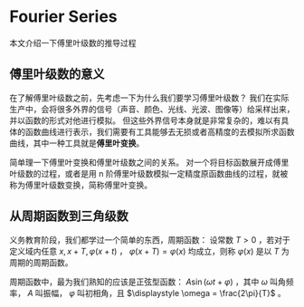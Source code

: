 # Fourier Series
本文介绍一下傅里叶级数的推导过程

## 傅里叶级数的意义
在了解傅里叶级数之前，先考虑一下为什么我们要学习傅里叶级数？
我们在实际生产中，会将很多外界的信号（声音、颜色、光线、光波、图像等）给采样出来，并以函数的形式对他进行模拟。
但这些外界信号本身就是非常复杂的，难以有具体的函数曲线进行表示，我们需要有工具能够去无损或者高精度的去模拟所求函数曲线，其中一种工具就是**傅里叶变换**。

简单理一下傅里叶变换和傅里叶级数之间的关系。
对一个将目标函数展开成傅里叶级数的过程，或者是用 n 阶傅里叶级数模拟一定精度原函数曲线的过程，就被称为傅里叶级数变换，简称傅里叶变换。

## 从周期函数到三角级数
义务教育阶段，我们都学过一个简单的东西，周期函数：
设常数 $T > 0$ ，若对于定义域内任意 $x, x + T, \varphi(x + t)$ ， $\varphi(x + T) = \varphi(x)$ 均成立，则称 $\varphi(x)$ 是以 $T$ 为周期的周期函数。

周期函数中，最为我们熟知的应该是正弦型函数： $A\sin(\omega t + \varphi)$ ，其中 $\omega$ 叫角频率， $A$ 叫振幅， $\varphi$ 叫初相角，且 $\displaystyle \omega = \frac{2\pi}{T}$ 。
